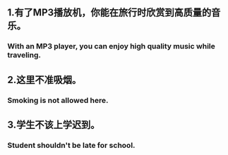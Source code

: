 ## 1.有了MP3播放机，你能在旅行时欣赏到高质量的音乐。

### With an MP3 player, you can enjoy high quality music while traveling.

## 2.这里不准吸烟。

### Smoking is not allowed here.

## 3.学生不该上学迟到。

### Student shouldn't be late for school.